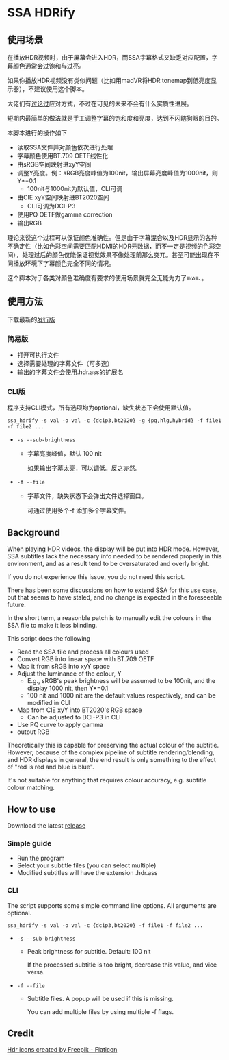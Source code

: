 # SSA HDRify

## 使用场景

在播放HDR视频时，由于屏幕会进入HDR，而SSA字幕格式又缺乏对应配置，字幕颜色通常会过饱和与过亮。

如果你播放HDR视频没有类似问题（比如用madVR将HDR tonemap到低亮度显示器），不建议使用这个脚本。

大佬们有[讨论过](https://github.com/libass/libass/issues/297)应对方式，不过在可见的未来不会有什么实质性进展。

短期内最简单的做法就是手工调整字幕的饱和度和亮度，达到不闪瞎狗眼的目的。


本脚本进行的操作如下

* 读取SSA文件并对颜色依次进行处理
* 字幕颜色使用BT.709 OETF线性化
* 由sRGB空间映射进xyY空间
* 调整Y亮度。例：sRGB亮度峰值为100nit，输出屏幕亮度峰值为1000nit，则Y*=0.1
    * 100nit与1000nit为默认值，CLI可调
* 由CIE xyY空间映射进BT2020空间
    * CLI可调为DCI-P3
* 使用PQ OETF做gamma correction
* 输出RGB

理论来说这个过程可以保证颜色准确性。但是由于字幕混合以及HDR显示的各种不确定性（比如色彩空间需要匹配HDMI的HDR元数据，而不一定是视频的色彩空间），处理过后的颜色仅能保证视觉效果不像处理前那么突兀。甚至可能出现在不同播放环境下字幕颜色完全不同的情况。

这个脚本对于各类对颜色准确度有要求的使用场景就完全无能为力了≡ω≡、。

## 使用方法

下载最新的[发行版](https://github.com/gky99/ssaHdrify/releases)

### 简易版

* 打开可执行文件
* 选择需要处理的字幕文件（可多选）
* 输出的字幕文件会使用.hdr.ass的扩展名

### CLI版

程序支持CLI模式，所有选项均为optional，缺失状态下会使用默认值。

`ssa_hdrify -s val -o val -c {dcip3,bt2020} -g {pq,hlg,hybrid} -f file1 -f file2 ...`

* `-s --sub-brightness`
    * 字幕亮度峰值，默认 100 nit

      如果输出字幕太亮，可以调低。反之亦然。

* `-f --file`
    * 字幕文件，缺失状态下会弹出文件选择窗口。

      可通过使用多个-f 添加多个字幕文件。

## Background

When playing HDR videos, the display will be put into HDR mode. However, SSA subtitles lack the necessary info needed to
be rendered properly in this environment, and as a result tend to be oversaturated and overly bright.

If you do not experience this issue, you do not need this script.

There has been some [discussions](https://github.com/libass/libass/issues/297) on how to extend SSA for this use case,
but that seems to have staled, and no change is expected in the foreseeable future.

In the short term, a reasonble patch is to manually edit the colours in the SSA file to make it less blinding.

This script does the following

* Read the SSA file and process all colours used
* Convert RGB into linear space with BT.709 OETF
* Map it from sRGB into xyY space
* Adjust the luminance of the colour, Y
    * E.g., sRGB's peak brightness will be assumed to be 100nit, and the display 1000 nit, then Y*=0.1
    * 100 nit and 1000 nit are the default values respectively, and can be modified in CLI
* Map from CIE xyY into BT2020's RGB space
    * Can be adjusted to DCI-P3 in CLI
* Use PQ curve to apply gamma
* output RGB

Theoretically this is capable for preserving the actual colour of the subtitle. However, because of the complex pipeline
of subtitle rendering/blending, and HDR displays in general, the end result is only something to the effect of "red is
red and blue is blue".

It's not suitable for anything that requires colour accuracy, e.g. subtitle colour matching.

## How to use

Download the latest [release](https://github.com/gky99/ssaHdrify/releases)

### Simple guide

* Run the program
* Select your subtitle files (you can select multiple)
* Modified subtitles will have the extension .hdr.ass

### CLI

The script supports some simple command line options. All arguments are optional.

`ssa_hdrify -s val -o val -c {dcip3,bt2020} -f file1 -f file2 ...`

* `-s --sub-brightness`
    * Peak brightness for subtitle. Default: 100 nit

      If the processed subtitle is too bright, decrease this value, and vice versa.

* `-f --file`
    * Subtitle files. A popup will be used if this is missing.

      You can add multiple files by using multiple -f flags.


## Credit

<a href="https://www.flaticon.com/free-icons/hdr" title="hdr icons">Hdr icons created by Freepik - Flaticon</a>